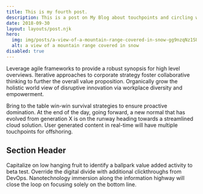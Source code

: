 ```yaml
---
title: This is my fourth post.
description: This is a post on My Blog about touchpoints and circling wagons.
date: 2018-09-30
layout: layouts/post.njk
hero:
  img: img/posts/a-view-of-a-mountain-range-covered-in-snow-gg9nzqNz1SU.jpg
  alt: a view of a mountain range covered in snow
disabled: true
---
```

Leverage agile frameworks to provide a robust synopsis for high level overviews. Iterative approaches to corporate strategy foster collaborative thinking to further the overall value proposition. Organically grow the holistic world view of disruptive innovation via workplace diversity and empowerment.

Bring to the table win-win survival strategies to ensure proactive domination. At the end of the day, going forward, a new normal that has evolved from generation X is on the runway heading towards a streamlined cloud solution. User generated content in real-time will have multiple touchpoints for offshoring.

## Section Header

Capitalize on low hanging fruit to identify a ballpark value added activity to beta test. Override the digital divide with additional clickthroughs from DevOps. Nanotechnology immersion along the information highway will close the loop on focusing solely on the bottom line.

